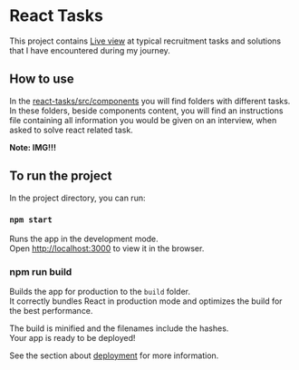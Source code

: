 # React Tasks

This project contains [Live view](https://github.com/AleksandraMotor/react-tasks) at typical recruitment tasks and solutions that I have encountered during my journey.


## How to use 
In the [react-tasks/src/components](https://github.com/AleksandraMotor/react-tasks/tree/master/src/components) you will find folders with different tasks. In these folders, beside components content, you will find an instructions file containing all information you would be given on an interview, when asked to solve react related task.

**Note: IMG!!!**


## To run the project

In the project directory, you can run:

### `npm start`

Runs the app in the development mode.\
Open [http://localhost:3000](http://localhost:3000) to view it in the browser.

### npm run build

Builds the app for production to the `build` folder.\
It correctly bundles React in production mode and optimizes the build for the best performance.

The build is minified and the filenames include the hashes.\
Your app is ready to be deployed!

See the section about [deployment](https://facebook.github.io/create-react-app/docs/deployment) for more information.